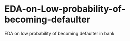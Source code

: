 # EDA-on-Low-probability-of-becoming-defaulter
EDA on low probability of becoming defaulter in bank
